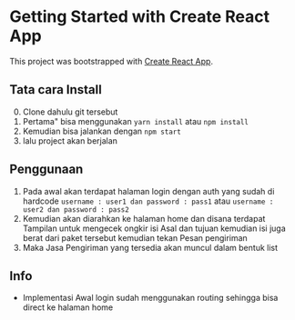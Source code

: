 # Getting Started with Create React App

This project was bootstrapped with [Create React App](https://github.com/facebook/create-react-app).

## Tata cara Install

0. Clone dahulu git tersebut
1. Pertama" bisa menggunakan `yarn install` atau `npm install`
2. Kemudian bisa jalankan dengan `npm start`
3. lalu project akan berjalan 

## Penggunaan
1. Pada awal akan terdapat halaman login dengan auth yang sudah di hardcode 
    `username : user1 dan password : pass1` atau `username : user2 dan password : pass2`
2. Kemudian akan diarahkan ke halaman home dan disana terdapat Tampilan untuk mengecek ongkir
    isi Asal dan tujuan kemudian isi juga berat dari paket tersebut kemudian tekan Pesan pengiriman
3. Maka Jasa Pengiriman yang tersedia akan muncul dalam bentuk list 

## Info
- Implementasi Awal login sudah menggunakan routing sehingga bisa direct ke halaman home 

